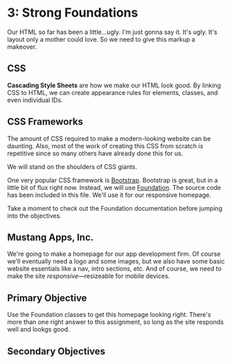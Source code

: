 # 3: Strong Foundations
Our HTML so far has been a little...ugly. I'm just gonna say it. It's ugly. It's layout only a mother could love. So we need to give this markup a makeover.

## CSS
**Cascading Style Sheets** are how we make our HTML look good. By linking CSS to HTML, we can create appearance rules for elements, classes, and even individual IDs.

## CSS Frameworks
The amount of CSS required to make a modern-looking website can be daunting. Also, most of the work of creating this CSS from scratch is repetitive since so many others have already done this for us.

We will stand on the shoulders of CSS giants.

One very popular CSS framework is [Bootstrap](http://getbootstrap.com). Bootstrap is great, but in a little bit of flux right now. Instead, we will use [Foundation](http://foundation.zurb.com/). The source code has been included in this file. We'll use it for our responsive homepage.

Take a moment to check out the Foundation documentation before jumping into the objectives.

## Mustang Apps, Inc.
We're going to make a homepage for our app development firm. Of course we'll eventually need a logo and some images, but we also have some basic website essentials like a nav, intro sections, etc. And of course, we need to make the site *responsive*—resizeable for mobile devices.

## Primary Objective
Use the Foundation classes to get this homepage looking right. There's more than one right answer to this assignment, so long as the site responds well and lookgs good.

## Secondary Objectives
